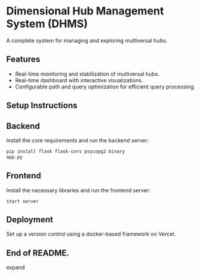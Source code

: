 # Dimensional Hub Management System (DHMS)

A complete system for managing and exploring multiversal hubs.

## Features
- Real-time monitoring and stabilization of multiversal hubs.
- Real-time dashboard with interactive visualizations.
- Configurable path and query optimization for efficient query processing.

## Setup Instructions
## Backend
Install the core requirements and run the backend server:

```python
pip install flask flask-cors psycopg2-binary
app.py
```

## Frontend
Install the necessary libraries and run the frontend server:

```npx
start server
```

## Deployment
Set up a version control using a docker-based framework on Vercel.
## End of README.
expand
